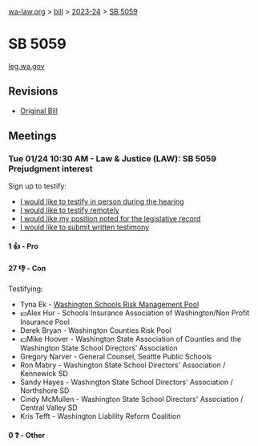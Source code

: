 [wa-law.org](/) > [bill](/bill/) > [2023-24](/bill/2023-24/) > [SB 5059](/bill/2023-24/sb/5059/)

# SB 5059
[leg.wa.gov](https://app.leg.wa.gov/billsummary?BillNumber=5059&Year=2023&Initiative=false)

## Revisions
* [Original Bill](1/)

## Meetings
### Tue 01/24 10:30 AM - Law & Justice (LAW): SB 5059 Prejudgment interest
Sign up to testify:
* [I would like to testify in person during the hearing](https://app.leg.wa.gov/csi/Testifier/Add?chamber=House&mId=30449&aId=149798&caId=20544&tId=1)
* [I would like to testify remotely](https://app.leg.wa.gov/csi/Testifier/Add?chamber=House&mId=30449&aId=149798&caId=20544&tId=2)
* [I would like my position noted for the legislative record](https://app.leg.wa.gov/csi/Testifier/Add?chamber=House&mId=30449&aId=149798&caId=20544&tId=3)
* [I would like to submit written testimony](https://app.leg.wa.gov/csi/Testifier/Add?chamber=House&mId=30449&aId=149798&caId=20544&tId=4)

#### 1 👍 - Pro

#### 27 👎 - Con
Testifying:
* Tyna Ek - [Washington Schools Risk Management Pool](/org/washington_schools_risk_management_pool/)
* 💵Alex Hur - Schools Insurance Association of Washington/Non Profit Insurance Pool
* Derek Bryan - Washington Counties Risk Pool
* 💵Mike Hoover - Washington State Association of Counties and the Washington State School Directors’ Association
* Gregory  Narver  - General Counsel, Seattle Public Schools
* Ron  Mabry - Washington State School Directors' Association / Kennewick SD
* Sandy Hayes - Washington State School Directors' Association / Northshore SD
* Cindy McMullen - Washington State School Directors' Association / Central Valley SD
* Kris Tefft - Washington Liability Reform Coalition

#### 0 ❓ - Other
